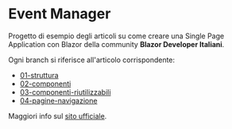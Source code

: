 # Event Manager
Progetto di esempio degli articoli su come creare una Single Page Application con Blazor della community **Blazor Developer Italiani**.

Ogni branch si riferisce all'articolo corrispondente:
- [01-struttura](https://blazordev.it/blazor/spa/2020/02/18/spa-struttura.html)
- [02-componenti](https://blazordev.it/blazor/spa/2020/02/21/spa-componenti.html)
- [03-componenti-riutilizzabili](https://blazordev.it/blazor/spa/2020/02/25/spa-componenti-riutilizzabili.html)
- [04-pagine-navigazione](https://blazordev.it/blazor/spa/2020/02/28/spa-pagine-navigazione.html)

Maggiori info sul [sito ufficiale](https://blazordev.it).